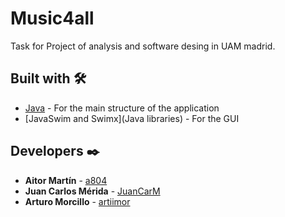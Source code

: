 # Music4all

Task for Project of analysis and software desing in UAM madrid.

## Built with 🛠️

* [Java](https://docs.oracle.com/javase/7/docs/api/) - For the main structure of the application
* [JavaSwim and Swimx](Java libraries) - For the GUI

## Developers ✒️

* **Aitor Martín** - [a804](https://github.com/artiimor/a804)
* **Juan Carlos Mérida** - [JuanCarM](https://github.com/JuanCarM)
* **Arturo Morcillo** - [artiimor](https://github.com/artiimor)
